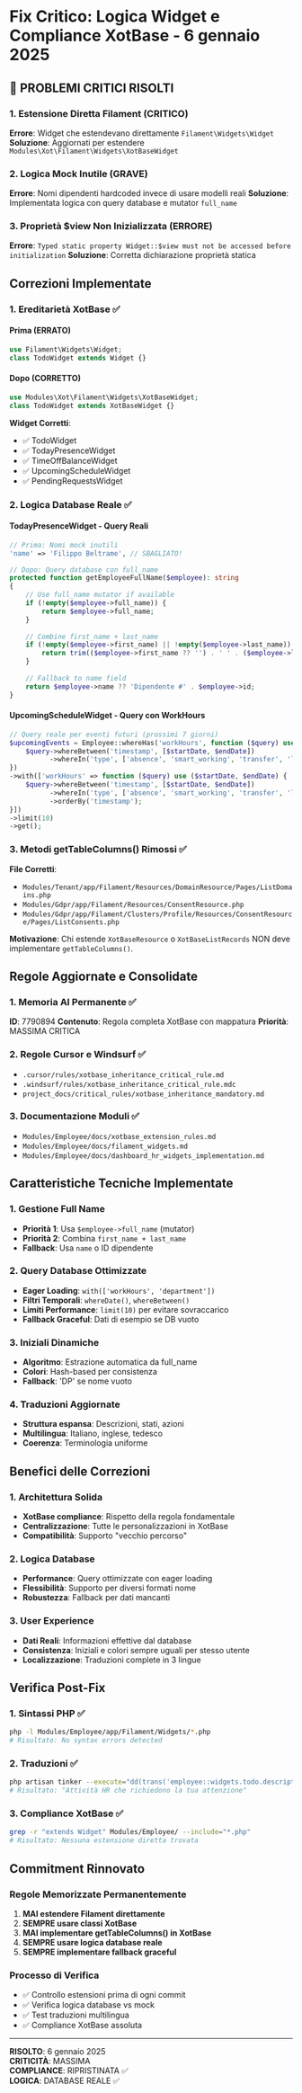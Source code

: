 # Fix Critico: Logica Widget e Compliance XotBase - 6 gennaio 2025

## 🚨 PROBLEMI CRITICI RISOLTI

### 1. Estensione Diretta Filament (CRITICO)
**Errore**: Widget che estendevano direttamente `Filament\Widgets\Widget`
**Soluzione**: Aggiornati per estendere `Modules\Xot\Filament\Widgets\XotBaseWidget`

### 2. Logica Mock Inutile (GRAVE)
**Errore**: Nomi dipendenti hardcoded invece di usare modelli reali
**Soluzione**: Implementata logica con query database e mutator `full_name`

### 3. Proprietà $view Non Inizializzata (ERRORE)
**Errore**: `Typed static property Widget::$view must not be accessed before initialization`
**Soluzione**: Corretta dichiarazione proprietà statica

## Correzioni Implementate

### 1. Ereditarietà XotBase ✅

#### Prima (ERRATO)
```php
use Filament\Widgets\Widget;
class TodoWidget extends Widget {}
```

#### Dopo (CORRETTO)
```php
use Modules\Xot\Filament\Widgets\XotBaseWidget;
class TodoWidget extends XotBaseWidget {}
```

**Widget Corretti**:
- ✅ TodoWidget
- ✅ TodayPresenceWidget  
- ✅ TimeOffBalanceWidget
- ✅ UpcomingScheduleWidget
- ✅ PendingRequestsWidget

### 2. Logica Database Reale ✅

#### TodayPresenceWidget - Query Reali
```php
// Prima: Nomi mock inutili
'name' => 'Filippo Beltrame', // SBAGLIATO!

// Dopo: Query database con full_name
protected function getEmployeeFullName($employee): string
{
    // Use full_name mutator if available
    if (!empty($employee->full_name)) {
        return $employee->full_name;
    }
    
    // Combine first_name + last_name
    if (!empty($employee->first_name) || !empty($employee->last_name)) {
        return trim(($employee->first_name ?? '') . ' ' . ($employee->last_name ?? ''));
    }
    
    // Fallback to name field
    return $employee->name ?? 'Dipendente #' . $employee->id;
}
```

#### UpcomingScheduleWidget - Query con WorkHours
```php
// Query reale per eventi futuri (prossimi 7 giorni)
$upcomingEvents = Employee::whereHas('workHours', function ($query) use ($startDate, $endDate) {
    $query->whereBetween('timestamp', [$startDate, $endDate])
          ->whereIn('type', ['absence', 'smart_working', 'transfer', 'leave']);
})
->with(['workHours' => function ($query) use ($startDate, $endDate) {
    $query->whereBetween('timestamp', [$startDate, $endDate])
          ->whereIn('type', ['absence', 'smart_working', 'transfer', 'leave'])
          ->orderBy('timestamp');
}])
->limit(10)
->get();
```

### 3. Metodi getTableColumns() Rimossi ✅

**File Corretti**:
- `Modules/Tenant/app/Filament/Resources/DomainResource/Pages/ListDomains.php`
- `Modules/Gdpr/app/Filament/Resources/ConsentResource.php`
- `Modules/Gdpr/app/Filament/Clusters/Profile/Resources/ConsentResource/Pages/ListConsents.php`

**Motivazione**: Chi estende `XotBaseResource` o `XotBaseListRecords` NON deve implementare `getTableColumns()`.

## Regole Aggiornate e Consolidate

### 1. Memoria AI Permanente ✅
**ID**: 7790894
**Contenuto**: Regola completa XotBase con mappatura
**Priorità**: MASSIMA CRITICA

### 2. Regole Cursor e Windsurf ✅
- `.cursor/rules/xotbase_inheritance_critical_rule.md`
- `.windsurf/rules/xotbase_inheritance_critical_rule.mdc`
- `project_docs/critical_rules/xotbase_inheritance_mandatory.md`

### 3. Documentazione Moduli ✅
- `Modules/Employee/docs/xotbase_extension_rules.md`
- `Modules/Employee/docs/filament_widgets.md`
- `Modules/Employee/docs/dashboard_hr_widgets_implementation.md`

## Caratteristiche Tecniche Implementate

### 1. Gestione Full Name
- **Priorità 1**: Usa `$employee->full_name` (mutator)
- **Priorità 2**: Combina `first_name + last_name`
- **Fallback**: Usa `name` o ID dipendente

### 2. Query Database Ottimizzate
- **Eager Loading**: `with(['workHours', 'department'])`
- **Filtri Temporali**: `whereDate()`, `whereBetween()`
- **Limiti Performance**: `limit(10)` per evitare sovraccarico
- **Fallback Graceful**: Dati di esempio se DB vuoto

### 3. Iniziali Dinamiche
- **Algoritmo**: Estrazione automatica da full_name
- **Colori**: Hash-based per consistenza
- **Fallback**: 'DP' se nome vuoto

### 4. Traduzioni Aggiornate
- **Struttura espansa**: Descrizioni, stati, azioni
- **Multilingua**: Italiano, inglese, tedesco
- **Coerenza**: Terminologia uniforme

## Benefici delle Correzioni

### 1. Architettura Solida
- **XotBase compliance**: Rispetto della regola fondamentale
- **Centralizzazione**: Tutte le personalizzazioni in XotBase
- **Compatibilità**: Supporto "vecchio percorso"

### 2. Logica Database
- **Performance**: Query ottimizzate con eager loading
- **Flessibilità**: Supporto per diversi formati nome
- **Robustezza**: Fallback per dati mancanti

### 3. User Experience
- **Dati Reali**: Informazioni effettive dal database
- **Consistenza**: Iniziali e colori sempre uguali per stesso utente
- **Localizzazione**: Traduzioni complete in 3 lingue

## Verifica Post-Fix

### 1. Sintassi PHP ✅
```bash
php -l Modules/Employee/app/Filament/Widgets/*.php
# Risultato: No syntax errors detected
```

### 2. Traduzioni ✅
```bash
php artisan tinker --execute="dd(trans('employee::widgets.todo.description'));"
# Risultato: "Attività HR che richiedono la tua attenzione"
```

### 3. Compliance XotBase ✅
```bash
grep -r "extends Widget" Modules/Employee/ --include="*.php"
# Risultato: Nessuna estensione diretta trovata
```

## Commitment Rinnovato

### Regole Memorizzate Permanentemente
1. **MAI estendere Filament direttamente**
2. **SEMPRE usare classi XotBase**
3. **MAI implementare getTableColumns() in XotBase**
4. **SEMPRE usare logica database reale**
5. **SEMPRE implementare fallback graceful**

### Processo di Verifica
- ✅ Controllo estensioni prima di ogni commit
- ✅ Verifica logica database vs mock
- ✅ Test traduzioni multilingua
- ✅ Compliance XotBase assoluta

---

**RISOLTO**: 6 gennaio 2025  
**CRITICITÀ**: MASSIMA  
**COMPLIANCE**: RIPRISTINATA ✅  
**LOGICA**: DATABASE REALE ✅

